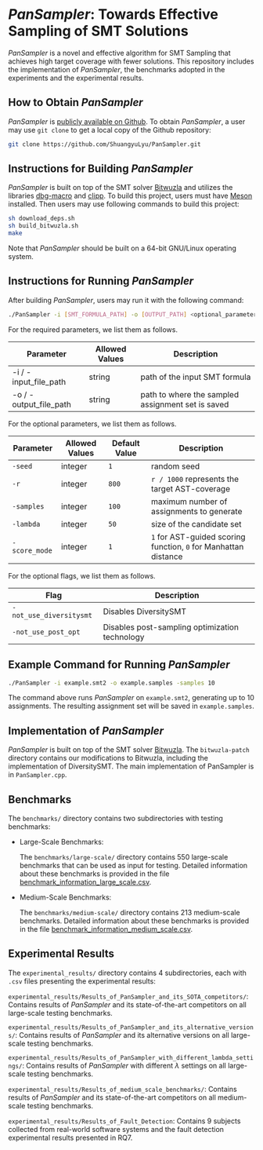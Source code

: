 # *PanSampler*: Towards Effective Sampling of SMT Solutions

*PanSampler* is a novel and effective algorithm for SMT Sampling that achieves high target coverage with fewer solutions.
This repository includes the implementation of *PanSampler*, the benchmarks adopted in the experiments and the experimental results.

## How to Obtain *PanSampler*

*PanSampler* is [publicly available on Github](https://github.com/ShuangyuLyu/PanSampler). To obtain *PanSampler*, a user may use `git clone` to get a local copy of the Github repository:

```sh
git clone https://github.com/ShuangyuLyu/PanSampler.git
```

## Instructions for Building *PanSampler*

*PanSampler* is built on top of the SMT solver [Bitwuzla](https://github.com/bitwuzla) and utilizes the libraries [dbg-macro](https://github.com/sharkdp/dbg-macro) and [clipp](https://github.com/muellan/clipp).
To build this project, users must have [Meson](https://github.com/mesonbuild/meson) installed. Then users may use following commands to build this project:

```sh
sh download_deps.sh
sh build_bitwuzla.sh
make
```

Note that *PanSampler* should be built on a 64-bit GNU/Linux operating system.

## Instructions for Running *PanSampler*

After building *PanSampler*, users may run it with the following command:

```sh
./PanSampler -i [SMT_FORMULA_PATH] -o [OUTPUT_PATH] <optional_parameters>
```

For the required parameters, we list them as follows.

| Parameter | Allowed Values | Description |
| --- | --- | --- |
| -i / -input_file_path | string | path of the input SMT formula |
| -o / -output_file_path | string | path to where the sampled assignment set is saved |

For the optional parameters, we list them as follows.

| Parameter | Allowed Values | Default Value | Description | 
| --- | --- | --- | --- |
| `-seed` | integer | `1` | random seed |
| `-r` | integer | `800` | `r / 1000` represents the target AST-coverage |
| `-samples` | integer | `100` | maximum number of assignments to generate |
| `-lambda` | integer | `50` | size of the candidate set |
| `-score_mode` | integer | `1` | `1` for AST-guided scoring function, `0` for Manhattan distance |

For the optional flags, we list them as follows.

| Flag | Description |
| --- | --- |
| `-not_use_diversitysmt` | Disables DiversitySMT |
| `-not_use_post_opt` | Disables post-sampling optimization technology |

## Example Command for Running *PanSampler*

```sh
./PanSampler -i example.smt2 -o example.samples -samples 10
```

The command above runs *PanSampler* on `example.smt2`, generating up to 10 assignments. The resulting assignment set will be saved in `example.samples`.

## Implementation of *PanSampler*

*PanSampler* is built on top of the SMT solver [Bitwuzla](https://github.com/bitwuzla). The `bitwuzla-patch` directory contains our modifications to Bitwuzla, including the implementation of DiversitySMT. The main implementation of PanSampler is in `PanSampler.cpp`.

## Benchmarks

The `benchmarks/` directory contains two subdirectories with testing benchmarks:

- Large-Scale Benchmarks:

    The `benchmarks/large-scale/` directory contains 550 large-scale benchmarks that can be used as input for testing. Detailed information about these benchmarks is provided in the file [benchmark_information_large_scale.csv](benchmark_information_large_scale.csv).

- Medium-Scale Benchmarks:
    
    The `benchmarks/medium-scale/` directory contains 213 medium-scale benchmarks. Detailed information about these benchmarks is provided in the file [benchmark_information_medium_scale.csv](benchmark_information_medium_scale.csv).

## Experimental Results

The `experimental_results/` directory contains 4 subdirectories, each with `.csv` files presenting the experimental results:

`experimental_results/Results_of_PanSampler_and_its_SOTA_competitors/`: Contains results of *PanSampler* and its state-of-the-art competitors on all large-scale testing benchmarks.

`experimental_results/Results_of_PanSampler_and_its_alternative_versions/`: Contains results of *PanSampler* and its alternative versions on all large-scale testing benchmarks.

`experimental_results/Results_of_PanSampler_with_different_lambda_settings/`: Contains results of *PanSampler* with different $\lambda$ settings on all large-scale testing benchmarks.

`experimental_results/Results_of_medium_scale_benchmarks/`: Contains results of *PanSampler* and its state-of-the-art competitors on all medium-scale testing benchmarks.

`experimental_results/Results_of_Fault_Detection`: Contains 9 subjects collected from real-world software systems and the fault detection experimental results presented in RQ7.
